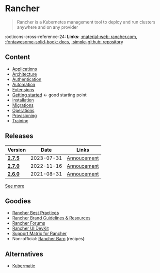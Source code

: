# Rancher

> Rancher is a Kubernetes management tool to deploy and run clusters anywhere and on any provider

:octicons-cross-reference-24: **Links:**
[:material-web: rancher.com](https://www.rancher.com),
[:fontawesome-solid-book: docs](https://ranchermanager.docs.rancher.com),
[:simple-github: repository](https://github.com/rancher/rancher)

## Content

* [Applications](applications.md)
* [Architecture](architecture.md)
* [Authentication](authentication.md)
* [Automation](automation.md)
* [Extensions](extensions.md)
* [Getting started](gettingstarted.md) ← good starting point
* [Installation](installation.md)
* [Migrations](migrations.md)
* [Operations](operations.md)
* [Provisioning](provisioning.md)
* [Training](training.md)

## Releases

Version                                                             | Date       | Links
--------------------------------------------------------------------|------------|--------------------------------------------------------------------
[**2.7.5**](https://github.com/rancher/rancher/releases/tag/v2.7.6) | 2023-07-31 | [Annoucement](https://forums.rancher.com/t/rancher-release-v2-7-6/41410)
[**2.7.0**](https://github.com/rancher/rancher/releases/tag/v2.7.0) | 2022-11-16 | [Annoucement](https://forums.rancher.com/t/rancher-release-v2-7-0/39478)
[**2.6.0**](https://github.com/rancher/rancher/releases/tag/v2.6.0) | 2021-08-31 | [Annoucement](https://forums.rancher.com/t/rancher-release-v2-6-0/21048)

[See more](versions.md)

## Goodies

* [Rancher Best Practices](https://www.suse.com/support/kb/doc/?id=000020105)
* [Rancher Brand Guidelines & Resources](https://www.rancher.com/brand-guidelines)
* [Rancher Forums](https://forums.rancher.com/)
* [Rancher UI DevKit](https://rancher.github.io/dashboard/)
* [Support Matrix for Rancher](https://www.suse.com/suse-rancher/support-matrix/all-supported-versions/rancher-v2-7-5/)
* Non-official: [Rancher Barn](https://github.com/rancher/barn) (recipes)

## Alternatives

* [Kubermatic](https://github.com/kubermatic/kubermatic)
